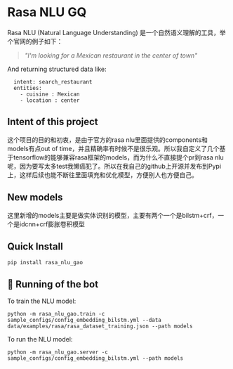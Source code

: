 # Rasa NLU GQ
Rasa NLU (Natural Language Understanding) 是一个自然语义理解的工具，举个官网的例子如下：

> *"I'm looking for a Mexican restaurant in the center of town"*

And returning structured data like:

```
  intent: search_restaurant
  entities: 
    - cuisine : Mexican
    - location : center
```

## Intent of this project
这个项目的目的和初衷，是由于官方的rasa nlu里面提供的components和models有点out of time，并且精确率有时候不是很乐观。所以我自定义了几个基于tensorflow的能够兼容rasa框架的models，而为什么不直接提个pr到rasa nlu呢，因为要写太多test我懒癌犯了。所以在我自己的github上开源并发布到Pypi上，这样后续也能不断往里面填充和优化模型，方便别人也方便自己。

## New models
这里新增的models主要是做实体识别的模型，主要有两个一个是bilstm+crf，一个是idcnn+crf膨胀卷积模型

## Quick Install
```
pip install rasa_nlu_gao
```

## 🤖 Running of the bot
To train the NLU model:
```
python -m rasa_nlu_gao.train -c sample_configs/config_embedding_bilstm.yml --data data/examples/rasa/rasa_dataset_training.json --path models
```

To run the NLU model:
```
python -m rasa_nlu_gao.server -c sample_configs/config_embedding_bilstm.yml --path models
```
